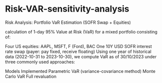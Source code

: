 # Risk-VAR-sensitivity-analysis

Risk Analysis: Portfolio VaR Estimation (SOFR Swap + Equities)

calculation of 1-day 95% Value at Risk (VaR) for a mixed portfolio consisting of:

Four US equities: AAPL, MSFT, F (Ford), BAC
One 10Y USD SOFR interest rate swap (payer: pay fixed, receive floating)
Using one year of historical data (2022-10-31 to 2023-10-30), we compute VaR as of 30/10/2023 under three commonly used approaches:

Models Implemented
Parametric VaR (variance-covariance method)
Monte Carlo VaR
Full revaluation

